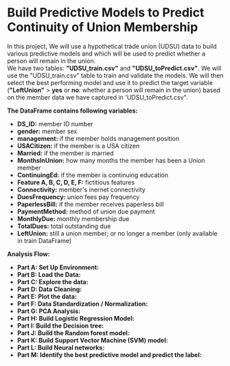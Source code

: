 # Build Predictive Models to Predict Continuity of Union Membership
 In this project, We will use a hypothetical trade union (UDSU) data to build various predictive models and which will be used to predict whether a person will remain in the union.       
We have two tables: **"UDSU_train.csv"** and **"UDSU_toPredict.csv"**. We will use the "UDSU_train.csv" table to train and validate the models. We will then select the best performing model and use it to predict the target variable (**"LeftUnion"** > **yes** or **no**: whether a person will remain in the union) based on the member data we have captured in 'UDSU_toPredict.csv".   

**The DataFrame contains following variables:**    
- **DS_ID:** member ID number  
- **gender:** member sex  
- **management:** if the member holds management position  
- **USACitizen:** if the member is a USA citizen  
- **Married:** if the member is married  
- **MonthsInUnion:** how many months the member has been a Union member  
- **ContinuingEd:** if the member is continuing education  
- **Feature A, B, C, D, E, F:** fictitious features  
- **Connectivity:** member's inernet connectivity  
- **DuesFrequency:** union fees pay frequency  
- **PaperlessBill:** if the member receives paperless bill  
- **PaymentMethod:** method of union due payment  
- **MonthlyDue:** monthly membership due   
- **TotalDues:** total outstanding due  
- **LeftUnion:** still a union member; or no longer a member (only available in train DataFrame)    

**Analysis Flow:**
- **Part A: Set Up Environment:**
- **Part B: Load the Data:**  
- **Part C: Explore the data:**  
- **Part D: Data Cleaning:**  
- **Part E: Plot the data:**  
- **Part F: Data Standardization / Normalization:**  
- **Part G: PCA Analysis:**  
- **Part H: Build Logistic Regression Model:**  
- **Part I: Build the Decision tree:**  
- **Part J: Build the Random forest model:**  
- **Part K: Build Support Vector Machine (SVM) model:**  
- **Part L: Build Neural networks:**  
- **Part M: Identify the best predictive model and predict the label:**

